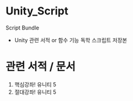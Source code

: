# Unity_Script
Script Bundle

- Unity 관련 서적 or 함수 기능 독학 스크립트 저장본

# 관련 서적 / 문서
1. 핵심강좌! 유니티 5
2. 절대강좌! 유니티 5
